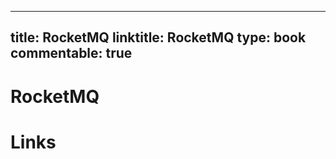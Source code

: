 
---
title: RocketMQ
linktitle: RocketMQ
type: book
commentable: true
---

# RocketMQ

# Links

    